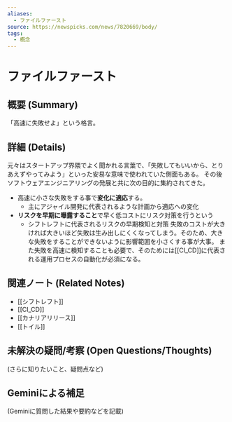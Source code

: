 ```yaml
---
aliases:
  - ファイルファースト
source: https://newspicks.com/news/7820669/body/
tags:
  - 概念
---
```

# ファイルファースト

## 概要 (Summary)
「高速に失敗せよ」という格言。

## 詳細 (Details)
元々はスタートアップ界隈でよく聞かれる言葉で、「失敗してもいいから、とりあえずやってみよう」といった安易な意味で使われていた側面もある。
その後ソフトウェアエンジニアリングの発展と共に次の目的に集約されてきた。
- 高速に小さな失敗をする事で**変化に適応**する。
	- 主にアジャイル開発に代表されるような計画から適応への変化
- **リスクを早期に曝露すること**で早く低コストにリスク対策を行うという
	- シフトレフトに代表されるリスクの早期検知と対策
失敗のコストが大きければ大きいほど失敗は生み出しにくくなってしまう。そのため、大きな失敗をすることができないように影響範囲を小さくする事が大事。
また失敗を高速に検知することも必要で、そのためには[[CI_CD]]に代表される運用プロセスの自動化が必須になる。

## 関連ノート (Related Notes)
- [[シフトレフト]]
- [[CI_CD]]
- [[カナリアリリース]]
- [[トイル]]

## 未解決の疑問/考察 (Open Questions/Thoughts)
(さらに知りたいこと、疑問点など)

## Geminiによる補足
(Geminiに質問した結果や要約などを記載)